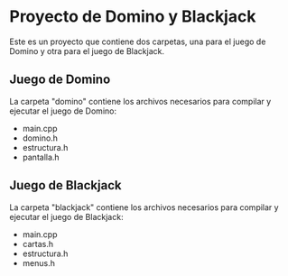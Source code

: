 <h1>Proyecto de Domino y Blackjack</h1>

  <p>Este es un proyecto que contiene dos carpetas, una para el juego de Domino y otra para el juego de Blackjack.</p>

  <h2>Juego de Domino</h2>

  <p>La carpeta "domino" contiene los archivos necesarios para compilar y ejecutar el juego de Domino:</p>

  <ul>
    <li>main.cpp</li>
    <li>domino.h</li>
    <li>estructura.h</li>
    <li>pantalla.h</li>
  </ul>

  <h2>Juego de Blackjack</h2>

  <p>La carpeta "blackjack" contiene los archivos necesarios para compilar y ejecutar el juego de Blackjack:</p>

  <ul>
    <li>main.cpp</li>
    <li>cartas.h</li>
    <li>estructura.h</li>
    <li>menus.h</li>
  </ul>

 

